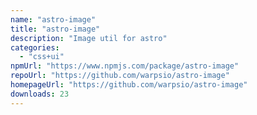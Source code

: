 ```yaml
---
name: "astro-image"
title: "astro-image"
description: "Image util for astro"
categories:
  - "css+ui"
npmUrl: "https://www.npmjs.com/package/astro-image"
repoUrl: "https://github.com/warpsio/astro-image"
homepageUrl: "https://github.com/warpsio/astro-image"
downloads: 23
---
```


